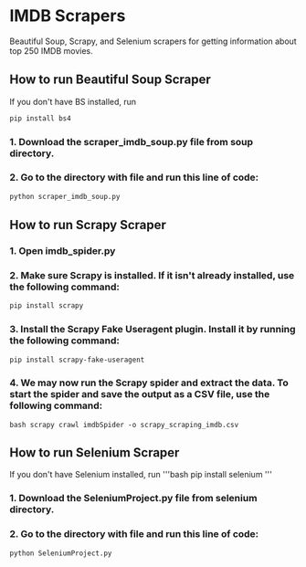 # IMDB Scrapers
Beautiful Soup, Scrapy, and Selenium scrapers for getting information about top 250 IMDB movies.

## How to run Beautiful Soup Scraper
If you don't have BS installed, run 
```bash 
pip install bs4
```
### 1. Download the scraper_imdb_soup.py file from soup directory.
### 2. Go to the directory with file and run this line of code:

```bash
python scraper_imdb_soup.py
```

## How to run Scrapy Scraper

### 1. Open imdb_spider.py 
### 2. Make sure Scrapy is installed. If it isn't already installed, use the following command: 
```bash 
pip install scrapy 
```
### 3. Install the Scrapy Fake Useragent plugin. Install it by running the following command: 
```bash 
pip install scrapy-fake-useragent 
```
### 4. We may now run the Scrapy spider and extract the data. To start the spider and save the output as a CSV file, use the following command: 
```
bash scrapy crawl imdbSpider -o scrapy_scraping_imdb.csv 
```

## How to run Selenium Scraper

If you don't have Selenium installed, run '''bash pip install selenium '''
### 1. Download the SeleniumProject.py file from selenium directory.
### 2. Go to the directory with file and run this line of code:

```bash
python SeleniumProject.py
```


